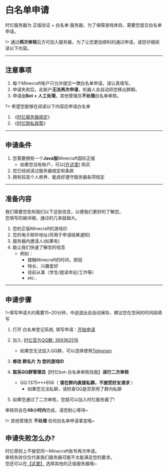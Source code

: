 # 白名单申请

时忆服务器为 正版验证 + 白名单 服务器，为了保障游戏体验，需要您提交白名单申请。

!> 通过**两次审核**后方可加入服务器，为了让您更加顺利的通过申请，请您仔细阅读以下内容。

-----

## 注意事项

1. 每个Minecraft账户只允许提交**一次**白名单申请，请认真填写。
2. 申请失败后，此账户**无法再次申请**，机器人会自动将您移出群聊。
3. 申请由**Bot + 人工处理**，其他管理员**不处理**白名单审核。

?> 希望您能够在阅读以下内容后申请白名单

1. 《[时忆服务器规定](rules.md)》
2. 《[时忆隐私政策](https://www.mcshiyi.com/blog/about/privacy-policy.html)》

-----

## 申请条件

1. 您需要拥有一个**Java版**Minecraft国际正版
    - 如果您没有账户，可以[[在这里](https://minecraft.net)] 购买
2. 您已经阅读过服务器规定和条款
3. 拥有较高个人修养、能良好遵守服务器各项规定

-----

## 准备内容

我们需要您告知我们以下这些信息，以便我们更好的了解您。  
您填写的越详细，通过的几率就越大。

1. 您的正版Minecraft的游戏ID
2. 您的电子邮件地址(将用于申请结果通知)
3. 服务器内邀请人(如果有)
4. 能让我们快速了解您的信息
    - 例如：
        - 接触Minecraft的时间，原因
        - 特长、兴趣爱好
        - 目前从事（学生/就读年纪/工作等）
        - etc..

-----

## 申请步骤

!>填写申请大约需要15~20分钟，中途退出会自动保存，建议您在空闲的时间段填写

1. 打开 白名单登记系统, 填写申请：[开始申请](https://wj.qq.com/s2/3175997/f522)

2. 加入: [时忆官方QQ群: 369362516](https://jq.qq.com/?_wv=1027&k=5KG6tdp)
    - 如果您无法加入QQ群，可以选择使用[Telegram](https://t.me/joinchat/IdDH-Egtujuf1UzuCWznJw)

3. **修改 群名片 为 您的游戏ID**

4. **联系QQ群管理员**【时忆bot-白名单审核找我】**进行二次审核**
     - QQ:1375\*\*\*656（ **请在群内直接私聊，不接受好友请求** ）
        - 如果您无法私聊，请检查QQ是否禁用了群内私聊

5. 如果您通过了二次审核，您就可以加入时忆服务器了!

审核将会在**48小时内**完成，请您耐心等待~

!> 其他管理员 **不处理** 任何白名单申请事宜哦~

## 申请失败怎么办?

时忆原则上不接受同一Minecraft账号再次申请。  
审核失败仅仅代表我们服务器可能不太能满足您的要求。  
您还可以在[【这里】](http://www.mcbbs.net/forum-server-1.html) 选择其他的正版服务器哦~
